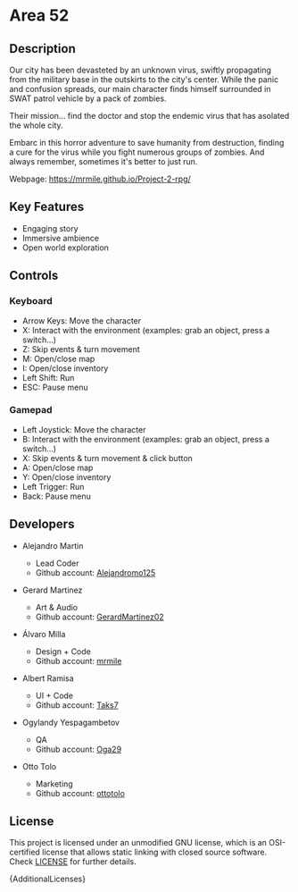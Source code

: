 # Area 52

## Description

Our city has been devasteted by an unknown virus, swiftly propagating from the military base in the outskirts to the city's center. While the panic and confusion spreads, our main character finds himself surrounded in SWAT patrol vehicle by a pack of zombies.

Their mission... find the doctor and stop the endemic virus that has asolated the whole city.

Embarc in this horror adventure to save humanity from destruction, finding a cure for the virus while you fight numerous groups of zombies. And always remember, sometimes it's better to just run.

Webpage: https://mrmile.github.io/Project-2-rpg/

## Key Features

- Engaging story
- Immersive ambience
- Open world exploration
 
## Controls

 ### Keyboard
- Arrow Keys: Move the character
- X: Interact with the environment (examples: grab an object, press a switch…)
- Z: Skip events & turn movement
- M: Open/close map
- I: Open/close inventory
- Left Shift: Run
- ESC: Pause menu

### Gamepad
- Left Joystick: Move the character
- B: Interact with the environment (examples: grab an object, press a switch…)
- X: Skip events & turn movement & click button
- A: Open/close map
- Y: Open/close inventory
- Left Trigger: Run
- Back: Pause menu

## Developers

* Alejandro Martin

    - Lead Coder
    - Github account: [Alejandromo125](https://github.com/Alejandromo125)

* Gerard Martinez

    - Art & Audio
    - Github account: [GerardMartinez02](https://github.com/GerardMartinez02)

* Álvaro Milla

    - Design + Code
    - Github account: [mrmile](https://github.com/mrmile)

* Albert Ramisa

    - UI + Code
    - Github account: [Taks7](https://github.com/Taks7)

* Ogylandy Yespagambetov

    - QA
    - Github account: [Oga29](https://github.com/Oga29)

* Otto Tolo

    - Marketing
    - Github account: [ottotolo](https://github.com/ottotolo)

## License

This project is licensed under an unmodified GNU license, which is an OSI-certified license that allows static linking with closed source software. Check [LICENSE](LICENSE) for further details.

{AdditionalLicenses}
